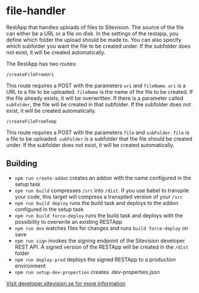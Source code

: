 # file-handler

RestApp that handles uploads of files to Sitevision. The source of the file can either be a URL or a file on disk. In the settings of the restapp, you define which folder the upload should be made to. You can also specify which subfolder you want the file to be created under. If the subfolder does not exist, it will be created automatically.

The RestApp has two routes:

`/createFileFromUri`

This route requires a POST with the parameters `uri` and `fileName`. `uri` is a URL to a file to be uploaded. `fileName` is the name of the file to be created. If the file already exists, it will be overwritten. If there is a parameter called `subFolder`, the file will be created in that subfolder. If the subfolder does not exist, it will be created automatically.

`/createFileFromTemp`

This route requires a POST with the parameters `file` and `subFolder`. `file` is a file to be uploaded. `subFolder` is a subfolder that the file should be created under. If the subfolder does not exist, it will be created automatically.

## Building

- `npm run create-addon` creates an addon with the name configured in the setup task
- `npm run build` compresses `/src` into `/dist`. If you use babel to transpile your code, this target will compress a transpiled version of your `/src`
- `npm run build deploy` runs the build task and deploys to the addon configured in the setup task
- `npm run build force-deploy` runs the build task and deploys with the possibility to overwrite an existing RESTApp
- `npm run dev` watches files for changes and runs `build force-deploy` on save
- `npm run sign` invokes the signing endpoint of the Sitevision developer REST API. A signed version of the RESTApp will be created in the `/dist` folder
- `npm run deploy-prod` deploys the signed RESTApp to a production environment
- `npm run setup-dev-properties` creates .dev-properties.json

[Visit developer.sitevision.se for more information](https://developer.sitevision.se)
